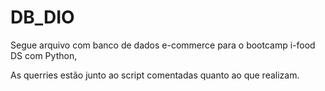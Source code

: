 # DB_DIO

Segue arquivo com banco de dados e-commerce para o bootcamp i-food DS com Python,

As querries estão junto ao script comentadas quanto ao que realizam.
